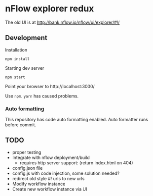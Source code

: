 # nFlow explorer redux

The old UI is at http://bank.nflow.io/nflow/ui/explorer/#!/

## Development

Installation
```
npm install
```
Starting dev server
```
npm start
```

Point your browser to http://localhost:3000/

Use `npm`. `yarn` has caused problems.

### Auto formatting

This repository has code auto formatting enabled. Auto formatter runs before commit.

## TODO
- proper testing
- Integrate with nflow deployment/build
  - requires http server support: (return index.html on 404)
- config.json file
- config.js with code injection, some solution needed?
- redirect old style #! urls to new urls
- Modify workflow instance
- Create new workflow instance via UI
